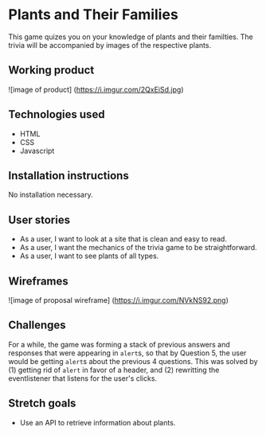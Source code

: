 # Plants and Their Families
This game quizes you on your knowledge of plants and their familties. The trivia will be accompanied by images of the respective plants.
## Working product
![image of product] (https://i.imgur.com/2QxEiSd.jpg)

## Technologies used
* HTML
* CSS
* Javascript

## Installation instructions
No installation necessary.

## User stories
* As a user, I want to look at a site that is clean and easy to read.
* As a user, I want the mechanics of the trivia game to be straightforward.
* As a user, I want to see plants of all types.

## Wireframes
![image of proposal wireframe] (https://i.imgur.com/NVkNS92.png)

## Challenges
For a while, the game was forming a stack of previous answers and responses that were appearing in `alert`s, so that by Question 5, the user would be getting `alert`s about the previous 4 questions. This was solved by (1) getting rid of `alert` in favor of a header, and (2) rewritting the eventlistener that listens for the user's clicks.

## Stretch goals
* Use an API to retrieve information about plants.